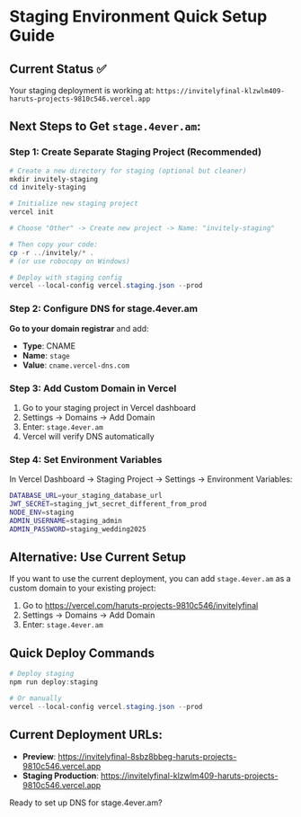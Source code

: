# Staging Environment Quick Setup Guide

## Current Status ✅
Your staging deployment is working at: `https://invitelyfinal-klzwlm409-haruts-projects-9810c546.vercel.app`

## Next Steps to Get `stage.4ever.am`:

### Step 1: Create Separate Staging Project (Recommended)

```powershell
# Create a new directory for staging (optional but cleaner)
mkdir invitely-staging
cd invitely-staging

# Initialize new staging project
vercel init

# Choose "Other" -> Create new project -> Name: "invitely-staging"

# Then copy your code:
cp -r ../invitely/* .
# (or use robocopy on Windows)

# Deploy with staging config
vercel --local-config vercel.staging.json --prod
```

### Step 2: Configure DNS for stage.4ever.am

**Go to your domain registrar** and add:
- **Type**: CNAME  
- **Name**: `stage`
- **Value**: `cname.vercel-dns.com`

### Step 3: Add Custom Domain in Vercel

1. Go to your staging project in Vercel dashboard
2. Settings → Domains → Add Domain
3. Enter: `stage.4ever.am`
4. Vercel will verify DNS automatically

### Step 4: Set Environment Variables

In Vercel Dashboard → Staging Project → Settings → Environment Variables:

```bash
DATABASE_URL=your_staging_database_url
JWT_SECRET=staging_jwt_secret_different_from_prod
NODE_ENV=staging  
ADMIN_USERNAME=staging_admin
ADMIN_PASSWORD=staging_wedding2025
```

## Alternative: Use Current Setup

If you want to use the current deployment, you can add `stage.4ever.am` as a custom domain to your existing project:

1. Go to https://vercel.com/haruts-projects-9810c546/invitelyfinal
2. Settings → Domains → Add Domain
3. Enter: `stage.4ever.am`

## Quick Deploy Commands

```powershell
# Deploy staging
npm run deploy:staging

# Or manually
vercel --local-config vercel.staging.json --prod
```

## Current Deployment URLs:
- **Preview**: https://invitelyfinal-8sbz8bbeg-haruts-projects-9810c546.vercel.app
- **Staging Production**: https://invitelyfinal-klzwlm409-haruts-projects-9810c546.vercel.app

Ready to set up DNS for stage.4ever.am?